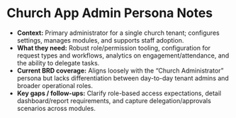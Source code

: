 # Church App Admin Persona Notes

- **Context:** Primary administrator for a single church tenant; configures settings, manages modules, and supports staff adoption.
- **What they need:** Robust role/permission tooling, configuration for request types and workflows, analytics on engagement/attendance, and the ability to delegate tasks.
- **Current BRD coverage:** Aligns loosely with the “Church Administrator” persona but lacks differentiation between day-to-day tenant admins and broader operational roles.
- **Key gaps / follow-ups:** Clarify role-based access expectations, detail dashboard/report requirements, and capture delegation/approvals scenarios across modules.
